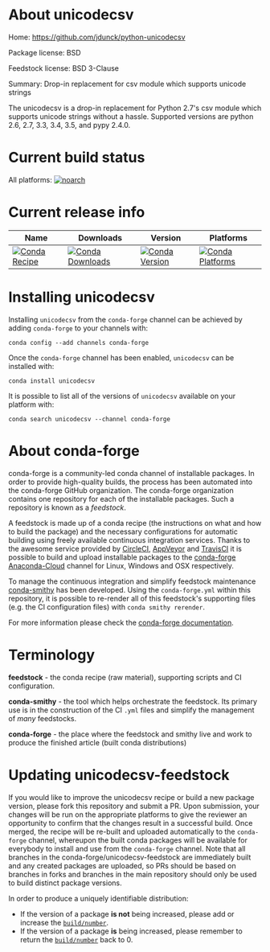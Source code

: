 About unicodecsv
================

Home: https://github.com/jdunck/python-unicodecsv

Package license: BSD

Feedstock license: BSD 3-Clause

Summary: Drop-in replacement for csv module which supports unicode strings

The unicodecsv is a drop-in replacement for Python 2.7's csv module which
supports unicode strings without a hassle. Supported versions are python
2.6, 2.7, 3.3, 3.4, 3.5, and pypy 2.4.0.


Current build status
====================

All platforms:
[![noarch](https://img.shields.io/circleci/project/github/conda-forge/unicodecsv-feedstock/master.svg?label=noarch)](https://circleci.com/gh/conda-forge/unicodecsv-feedstock)

Current release info
====================

| Name | Downloads | Version | Platforms |
| --- | --- | --- | --- |
| [![Conda Recipe](https://img.shields.io/badge/recipe-unicodecsv-green.svg)](https://anaconda.org/conda-forge/unicodecsv) | [![Conda Downloads](https://img.shields.io/conda/dn/conda-forge/unicodecsv.svg)](https://anaconda.org/conda-forge/unicodecsv) | [![Conda Version](https://img.shields.io/conda/vn/conda-forge/unicodecsv.svg)](https://anaconda.org/conda-forge/unicodecsv) | [![Conda Platforms](https://img.shields.io/conda/pn/conda-forge/unicodecsv.svg)](https://anaconda.org/conda-forge/unicodecsv) |

Installing unicodecsv
=====================

Installing `unicodecsv` from the `conda-forge` channel can be achieved by adding `conda-forge` to your channels with:

```
conda config --add channels conda-forge
```

Once the `conda-forge` channel has been enabled, `unicodecsv` can be installed with:

```
conda install unicodecsv
```

It is possible to list all of the versions of `unicodecsv` available on your platform with:

```
conda search unicodecsv --channel conda-forge
```


About conda-forge
=================

conda-forge is a community-led conda channel of installable packages.
In order to provide high-quality builds, the process has been automated into the
conda-forge GitHub organization. The conda-forge organization contains one repository
for each of the installable packages. Such a repository is known as a *feedstock*.

A feedstock is made up of a conda recipe (the instructions on what and how to build
the package) and the necessary configurations for automatic building using freely
available continuous integration services. Thanks to the awesome service provided by
[CircleCI](https://circleci.com/), [AppVeyor](http://www.appveyor.com/)
and [TravisCI](https://travis-ci.org/) it is possible to build and upload installable
packages to the [conda-forge](https://anaconda.org/conda-forge)
[Anaconda-Cloud](http://docs.anaconda.org/) channel for Linux, Windows and OSX respectively.

To manage the continuous integration and simplify feedstock maintenance
[conda-smithy](http://github.com/conda-forge/conda-smithy) has been developed.
Using the ``conda-forge.yml`` within this repository, it is possible to re-render all of
this feedstock's supporting files (e.g. the CI configuration files) with ``conda smithy rerender``.

For more information please check the [conda-forge documentation](https://conda-forge.org/docs/).

Terminology
===========

**feedstock** - the conda recipe (raw material), supporting scripts and CI configuration.

**conda-smithy** - the tool which helps orchestrate the feedstock.
                   Its primary use is in the construction of the CI ``.yml`` files
                   and simplify the management of *many* feedstocks.

**conda-forge** - the place where the feedstock and smithy live and work to
                  produce the finished article (built conda distributions)


Updating unicodecsv-feedstock
=============================

If you would like to improve the unicodecsv recipe or build a new
package version, please fork this repository and submit a PR. Upon submission,
your changes will be run on the appropriate platforms to give the reviewer an
opportunity to confirm that the changes result in a successful build. Once
merged, the recipe will be re-built and uploaded automatically to the
`conda-forge` channel, whereupon the built conda packages will be available for
everybody to install and use from the `conda-forge` channel.
Note that all branches in the conda-forge/unicodecsv-feedstock are
immediately built and any created packages are uploaded, so PRs should be based
on branches in forks and branches in the main repository should only be used to
build distinct package versions.

In order to produce a uniquely identifiable distribution:
 * If the version of a package **is not** being increased, please add or increase
   the [``build/number``](http://conda.pydata.org/docs/building/meta-yaml.html#build-number-and-string).
 * If the version of a package **is** being increased, please remember to return
   the [``build/number``](http://conda.pydata.org/docs/building/meta-yaml.html#build-number-and-string)
   back to 0.